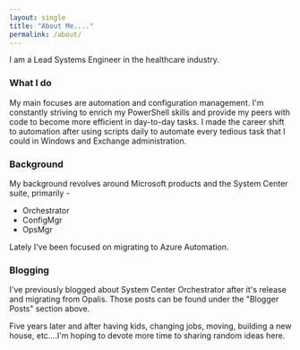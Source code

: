 ```yaml
---
layout: single
title: "About Me...."
permalink: /about/
---
```


I am a Lead Systems Engineer in the healthcare industry.

### What I do
My main focuses are automation and configuration management.  I'm constantly striving to enrich my PowerShell skills and provide my peers with code to become more efficient in day-to-day tasks.  I made the career shift to automation after using scripts daily to automate every tedious task that I could in Windows and Exchange administration.

### Background
My background revolves around Microsoft products and the System Center suite, primarily -
  * Orchestrator
  * ConfigMgr
  * OpsMgr

Lately I've been focused on migrating to Azure Automation.

### Blogging
I've previously blogged about System Center Orchestrator after it's release and migrating from Opalis.  Those posts can be found under the "Blogger Posts" section above.

Five years later and after having kids, changing jobs, moving, building a new house, etc....I'm hoping to devote more time to sharing random ideas here.